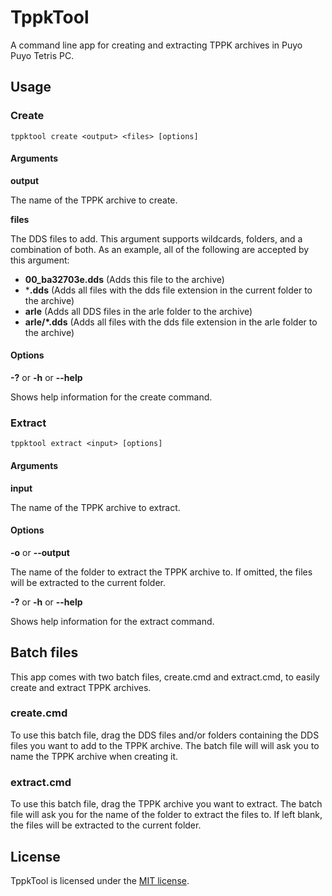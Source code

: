 # TppkTool

A command line app for creating and extracting TPPK archives in Puyo Puyo Tetris PC.

## Usage
### Create
```
tppktool create <output> <files> [options]
```

#### Arguments

**output**

The name of the TPPK archive to create.

**files**

The DDS files to add. This argument supports wildcards, folders, and a combination of both. As an example, all of the following are accepted by this argument:

* **00_ba32703e.dds** (Adds this file to the archive)
* ***.dds** (Adds all files with the dds file extension in the current folder to the archive)
* **arle** (Adds all DDS files in the arle folder to the archive)
* **arle/*.dds** (Adds all files with the dds file extension in the arle folder to the archive)

#### Options

**-?** or **-h** or **--help**

Shows help information for the create command.

### Extract
```
tppktool extract <input> [options]
```

#### Arguments

**input**

The name of the TPPK archive to extract.

#### Options

**-o** or **--output**

The name of the folder to extract the TPPK archive to. If omitted, the files will be extracted to the current folder.

**-?** or **-h** or **--help**

Shows help information for the extract command.

## Batch files

This app comes with two batch files, create.cmd and extract.cmd, to easily create and extract TPPK archives.

### create.cmd
To use this batch file, drag the DDS files and/or folders containing the DDS files you want to add to the TPPK archive. The batch file will will ask you to name the TPPK archive when creating it.

### extract.cmd
To use this batch file, drag the TPPK archive you want to extract. The batch file will ask you for the name of the folder to extract the files to. If left blank, the files will be extracted to the current folder.

## License
TppkTool is licensed under the [MIT license](LICENSE.md).